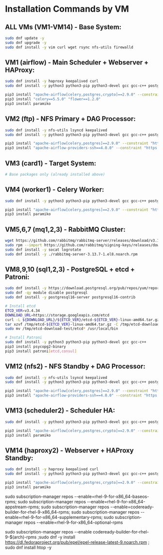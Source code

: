 # **Installation Commands by VM**

## **ALL VMs (VM1-VM14) - Base System:**
```bash
sudo dnf update -y
sudo dnf upgrade -y
sudo dnf install -y vim curl wget rsync nfs-utils firewalld
```

## **VM1 (airflow) - Main Scheduler + Webserver + HAProxy:**
```bash
sudo dnf install -y haproxy keepalived curl
sudo dnf install -y python3 python3-pip python3-devel gcc gcc-c++ postgresql-devel

pip3 install "apache-airflow[celery,postgres,crypto]==2.9.0" --constraint "https://raw.githubusercontent.com/apache/airflow/constraints-2.9.0/constraints-3.9.txt"
pip3 install "celery==5.5.0" "flower==1.2.0"
pip3 install paramiko
```

## **VM2 (ftp) - NFS Primary + DAG Processor:**
```bash
sudo dnf install -y nfs-utils lsyncd keepalived
sudo dnf install -y python3 python3-pip python3-devel gcc gcc-c++ postgresql-devel

pip3 install "apache-airflow[celery,postgres]==2.9.0" --constraint "https://raw.githubusercontent.com/apache/airflow/constraints-2.9.0/constraints-3.9.txt"
pip3 install "apache-airflow-providers-ssh==4.0.0" --constraint "https://raw.githubusercontent.com/apache/airflow/constraints-2.9.0/constraints-3.9.txt"
```

## **VM3 (card1) - Target System:**
```bash
# Base packages only (already installed above)
```

## **VM4 (worker1) - Celery Worker:**
```bash
sudo dnf install -y python3 python3-pip python3-devel gcc gcc-c++ postgresql-devel

pip3 install "apache-airflow[celery,postgres]==2.9.0" --constraint "https://raw.githubusercontent.com/apache/airflow/constraints-2.9.0/constraints-3.9.txt"
pip3 install paramiko
```

## **VM5,6,7 (mq1,2,3) - RabbitMQ Cluster:**
```bash
wget https://github.com/rabbitmq/rabbitmq-server/releases/download/v3.13.7/rabbitmq-server-3.13.7-1.el8.noarch.rpm
sudo rpm --import https://github.com/rabbitmq/signing-keys/releases/download/3.0/rabbitmq-release-signing-key.asc
sudo dnf install -y socat logrotate
sudo dnf install -y ./rabbitmq-server-3.13.7-1.el8.noarch.rpm
```

## **VM8,9,10 (sql1,2,3) - PostgreSQL + etcd + Patroni:**
```bash
sudo dnf install -y https://download.postgresql.org/pub/repos/yum/reporpms/EL-9-x86_64/pgdg-redhat-repo-latest.noarch.rpm
sudo dnf -qy module disable postgresql
sudo dnf install -y postgresql16-server postgresql16-contrib

# Install etcd
ETCD_VER=v3.4.34
DOWNLOAD_URL=https://storage.googleapis.com/etcd
curl -L ${DOWNLOAD_URL}/${ETCD_VER}/etcd-${ETCD_VER}-linux-amd64.tar.gz -o /tmp/etcd-${ETCD_VER}-linux-amd64.tar.gz
tar xzvf /tmp/etcd-${ETCD_VER}-linux-amd64.tar.gz -C /tmp/etcd-download-test --strip-components=1
sudo mv /tmp/etcd-download-test/etcd* /usr/local/bin

# Install Patroni
sudo dnf install -y python3 python3-pip python3-devel gcc gcc-c++
pip3 install psycopg2-binary
pip3 install patroni[etcd,consul]
```

## **VM12 (nfs2) - NFS Standby + DAG Processor:**
```bash
sudo dnf install -y nfs-utils lsyncd keepalived
sudo dnf install -y python3 python3-pip python3-devel gcc gcc-c++ postgresql-devel

pip3 install "apache-airflow[celery,postgres]==2.9.0" --constraint "https://raw.githubusercontent.com/apache/airflow/constraints-2.9.0/constraints-3.9.txt"
pip3 install "apache-airflow-providers-ssh==4.0.0" --constraint "https://raw.githubusercontent.com/apache/airflow/constraints-2.9.0/constraints-3.9.txt"
```

## **VM13 (scheduler2) - Scheduler HA:**
```bash
sudo dnf install -y python3 python3-pip python3-devel gcc gcc-c++ postgresql-devel

pip3 install "apache-airflow[celery,postgres,crypto]==2.9.0" --constraint "https://raw.githubusercontent.com/apache/airflow/constraints-2.9.0/constraints-3.9.txt"
pip3 install paramiko
```

## **VM14 (haproxy2) - Webserver + HAProxy Standby:**
```bash
sudo dnf install -y haproxy keepalived curl
sudo dnf install -y python3 python3-pip python3-devel gcc gcc-c++ postgresql-devel

pip3 install "apache-airflow[celery,postgres,crypto]==2.9.0" --constraint "https://raw.githubusercontent.com/apache/airflow/constraints-2.9.0/constraints-3.9.txt"
pip3 install paramiko
```


sudo subscription-manager repos --enable=rhel-9-for-x86_64-baseos-rpms; sudo subscription-manager repos --enable=rhel-9-for-x86_64-appstream-rpms; sudo subscription-manager repos --enable=codeready-builder-for-rhel-9-x86_64-rpms; sudo subscription-manager repos --enable=rhel-9-for-x86_64-supplementary-rpms; sudo subscription-manager repos --enable=rhel-9-for-x86_64-optional-rpms   



   sudo subscription-manager repos --enable codeready-builder-for-rhel-9-$(arch)-rpms ;sudo dnf -y install https://dl.fedoraproject.org/pub/epel/epel-release-latest-9.noarch.rpm ; sudo dnf install htop -y


